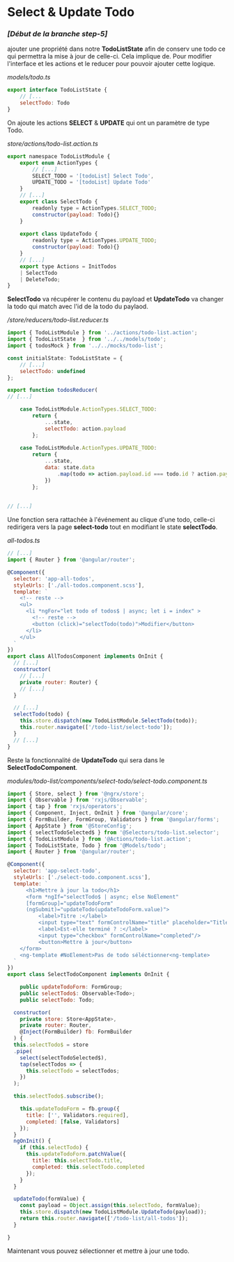 # Select & Update Todo

### *[Début de la branche step-5]*

ajouter une propriété dans notre **TodoListState** afin de conserv une todo ce qui permettra la mise à jour de celle-ci. Cela implique de.
Pour modifier l'interface et les actions et le reducer pour pouvoir ajouter cette logique.

*models/todo.ts*
```javascript
export interface TodoListState {
	// [...
	selectTodo: Todo
}
```
On ajoute les actions **SELECT** & **UPDATE** qui ont un paramètre de type Todo.

*store/actions/todo-list.action.ts*
```javascript
export namespace TodoListModule {
	export enum ActionTypes {
		// [...]
		SELECT_TODO = '[todoList] Select Todo',
		UPDATE_TODO = '[todoList] Update Todo'
	}
	// [...]
	export class SelectTodo {
		readonly type = ActionTypes.SELECT_TODO;
		constructor(payload: Todo){}
	}
	
	export class UpdateTodo {
		readonly type = ActionTypes.UPDATE_TODO;
		constructor(payload: Todo){}
	}
	// [...]
	export type Actions = InitTodos
	| SelectTodo
	| DeleteTodo;
}
```
**SelectTodo** va récupérer le contenu du payload et **UpdateTodo** va changer la todo qui match avec l'id de la todo du paylaod.

*/store/reducers/todo-list.reducer.ts*
```javascript
import { TodoListModule } from '../actions/todo-list.action';
import { TodoListState  } from '../../models/todo';
import { todosMock } from '../../mocks/todo-list';

const initialState: TodoListState = {
	// [...]
	selectTodo: undefined
};

export function todosReducer(
// [...]

    case TodoListModule.ActionTypes.SELECT_TODO:
	    return {
			...state,
			selectTodo: action.payload
		};
		
	case TodoListModule.ActionTypes.UPDATE_TODO:
	    return {
			...state,
			data: state.data
                .map(todo => action.payload.id === todo.id ? action.payload : todo)
			})
		};
	
		
// [...]      
```
Une fonction sera rattachée à l'événement au clique d'une todo, celle-ci redirigera vers la page **select-todo** tout en modifiant le state **selectTodo**.

*all-todos.ts*
```javascript
// [...]
import { Router } from '@angular/router';

@Component({
  selector: 'app-all-todos',
  styleUrls: ['./all-todos.component.scss'],
  template: `
    <!-- reste -->
    <ul>
      <li *ngFor="let todo of todos$ | async; let i = index" >
        <!-- reste -->
        <button (click)="selectTodo(todo)">Modifier</button>
      </li>
    </ul>
  `
})
export class AllTodosComponent implements OnInit {
  // [...]
  constructor(
	// [...]
    private router: Router) {
    // [...]
  }

  // [...]
  selectTodo(todo) {
    this.store.dispatch(new TodoListModule.SelectTodo(todo));
    this.router.navigate(['/todo-list/select-todo']);
  }
  // [...]
}
```
Reste la fonctionnalité de **UpdateTodo** qui sera dans le **SelectTodoComponent**.

 *modules/todo-list/components/select-todo/select-todo.component.ts*  
```javascript
import { Store, select } from '@ngrx/store';
import { Observable } from 'rxjs/Observable';
import { tap } from 'rxjs/operators';
import { Component, Inject, OnInit } from '@angular/core';
import { FormBuilder, FormGroup, Validators } from '@angular/forms';
import { AppState } from '@StoreConfig';
import { selectTodoSelected$ } from '@Selectors/todo-list.selector';
import { TodoListModule } from '@Actions/todo-list.action';
import { TodoListState, Todo } from '@Models/todo';
import { Router } from '@angular/router';

@Component({
  selector: 'app-select-todo',
  styleUrls: ['./select-todo.component.scss'],
  template: `
      <h1>Mettre à jour la todo</h1>
      <form *ngIf="selectTodo$ | async; else NoElement"
      [formGroup]="updateTodoForm"
      (ngSubmit)="updateTodo(updateTodoForm.value)">
          <label>Titre :</label>
          <input type="text" formControlName="title" placeholder="Title"/>
          <label>Est-elle terminé ? :</label>
          <input type="checkbox" formControlName="completed"/>
          <button>Mettre à jour</button>
    </form>
    <ng-template #NoElement>Pas de todo séléctionner<ng-template>
  `
})
export class SelectTodoComponent implements OnInit {

    public updateTodoForm: FormGroup;
    public selectTodo$: Observable<Todo>;
    public selectTodo: Todo;

  constructor(
    private store: Store<AppState>,
    private router: Router,
    @Inject(FormBuilder) fb: FormBuilder
  ) {
  this.selectTodo$ = store
  .pipe(
    select(selectTodoSelected$),
    tap(selectTodos => {
      this.selectTodo = selectTodos;
    })
  );

  this.selectTodo$.subscribe();

    this.updateTodoForm = fb.group({
      title: ['', Validators.required],
      completed: [false, Validators]
    });
  }
  ngOnInit() {
    if (this.selectTodo) {
      this.updateTodoForm.patchValue({
        title: this.selectTodo.title,
        completed: this.selectTodo.completed
      });
    }
  }

  updateTodo(formValue) {
    const payload = Object.assign(this.selectTodo, formValue);
    this.store.dispatch(new TodoListModule.UpdateTodo(payload));
    return this.router.navigate(['/todo-list/all-todos']);
  }

}

```
Maintenant vous pouvez sélectionner et mettre à jour une todo.

<!--stackedit_data:
eyJoaXN0b3J5IjpbLTEwNzE4ODA4ODMsLTI1MDA5NDk3OV19
-->